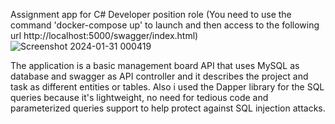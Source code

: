 Assignment app for C# Developer position role (You need to use the command 'docker-compose up' to launch and then access to the following url http://localhost:5000/swagger/index.html)
![Screenshot 2024-01-31 000419](https://github.com/Creperi/ManagementBoard/assets/68995203/a706cf08-2a6d-4e57-b6cd-38f1b7676151)

The application is a basic management board API that uses MySQL as database and swagger as API controller and it describes the project and task as different entities or tables. Also i used the Dapper library for
the SQL queries because it's lightweight, no need for tedious code and parameterized queries support to help protect against SQL injection attacks.
